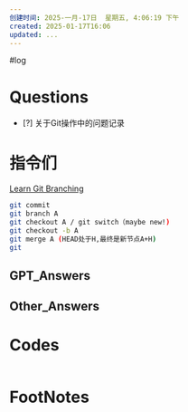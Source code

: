 ```yaml
---
创建时间: 2025-一月-17日  星期五, 4:06:19 下午
created: 2025-01-17T16:06
updated: ...
---
```

#log 

# Questions

- [?] 关于Git操作中的问题记录


# 指令们
[Learn Git Branching](https://learngitbranching.js.org/?demo=&locale=zh_CN)

```bash
git commit 
git branch A
git checkout A / git switch（maybe new!)
git checkout -b A
git merge A (HEAD处于H,最终是新节点A+H)
git 
```

## GPT_Answers


## Other_Answers


# Codes

```python

```



# FootNotes